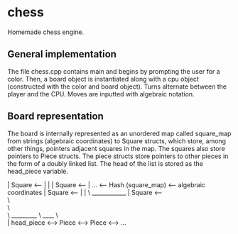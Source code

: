 # chess

Homemade chess engine.

## General implementation

The file chess.cpp contains main and begins by prompting the user for a color. Then, a board object is instantiated along with a cpu object (constructed with the color and board object). Turns alternate between the player and the CPU. Moves are inputted with algebraic notation. 

## Board representation

The board is internally represented as an unordered map called square_map from strings (algebraic coordinates) to Square structs, which store, among other things, pointers adjacent squares in the map. The squares also store pointers to Piece structs. The piece structs store pointers to other pieces in the form of a doubly linked list. The head of the list is stored as the head_piece variable.

| Square <--
|   |
| Square <-- 
| ...        <-- Hash (square_map) <-- algebraic coordinates
| Square <--
|   |   \ ____________
| Square <--          \
     \                 \
      \                 \
       \ _________       \ ____
                  \            \
| head_piece <--> Piece <--> Piece <--> ...
